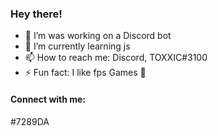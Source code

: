 ### Hey there! 



- 🔭 I’m was working on a Discord bot
- 🌱 I’m currently learning js 
- 📫 How to reach me: Discord, TOXXIC#3100 
- ⚡ Fun fact: I like fps Games 🤣

#### Connect with me: 
#7289DA


